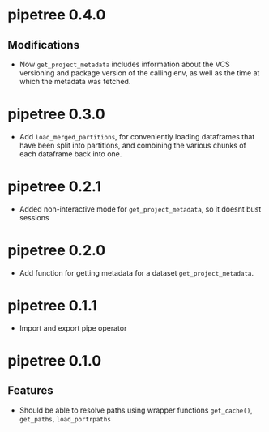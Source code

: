 # pipetree 0.4.0

## Modifications

- Now `get_project_metadata` includes information about the VCS versioning and 
  package version of the calling env, as well as the time at which the metadata was
  fetched.

# pipetree 0.3.0

- Add `load_merged_partitions`, for conveniently loading dataframes that have been 
  split into partitions, and combining the various chunks of each dataframe back into one.

# pipetree 0.2.1

- Added non-interactive mode for `get_project_metadata`, so it doesnt bust sessions

# pipetree 0.2.0

- Add function for getting metadata for a dataset
  `get_project_metadata`. 

# pipetree 0.1.1

- Import and export pipe operator

# pipetree 0.1.0

## Features

- Should be able to resolve paths using wrapper functions `get_cache()`, `get_paths`, `load_portrpaths`
